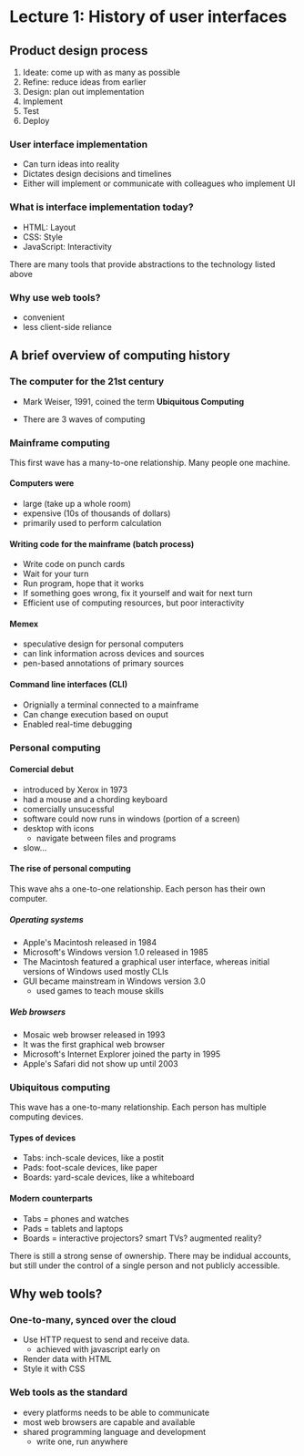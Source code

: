 # Lecture 1: History of user interfaces

## Product design process

1) Ideate: come up with as many as possible
2) Refine: reduce ideas from earlier
3) Design: plan out implementation
4) Implement
5) Test
6) Deploy

### User interface implementation

- Can turn ideas into reality
- Dictates design decisions and timelines
- Either will implement or communicate with colleagues who implement UI

### What is interface implementation today?

- HTML: Layout
- CSS: Style
- JavaScript: Interactivity

There are many tools that provide abstractions to the technology listed above

### Why use web tools?

- convenient
- less client-side reliance

## A brief overview of computing history

### The computer for the 21st century

- Mark Weiser, 1991, coined the term **Ubiquitous Computing**

- There are 3 waves of computing

### Mainframe computing

This first wave has a many-to-one relationship. Many people one machine.

#### Computers were

- large (take up a whole room)
- expensive (10s of thousands of dollars)
- primarily used to perform calculation

#### Writing code for the mainframe (batch process)

- Write code on punch cards
- Wait for your turn
- Run program, hope that it works
- If something goes wrong, fix it yourself and wait for next turn
- Efficient use of computing resources, but poor interactivity

#### Memex

- speculative design for personal computers
- can link information across devices and sources
- pen-based annotations of primary sources

#### Command line interfaces (CLI)

- Orignially a terminal connected to a mainframe
- Can change execution based on ouput
- Enabled real-time debugging

### Personal computing

#### Comercial debut

- introduced by Xerox in 1973
- had a mouse and a chording keyboard
- comercially unsucessful
- software could now runs in windows (portion of a screen)
- desktop with icons
	- navigate between files and programs
- slow...

#### The rise of personal computing

This wave ahs a one-to-one relationship. Each person has their own computer.

##### Operating systems

- Apple's Macintosh released in 1984
- Microsoft's Windows version 1.0 released in 1985
- The Macintosh featured a graphical user interface, whereas initial versions of Windows used mostly CLls
- GUI became mainstream in Windows version 3.0
	- used games to teach mouse skills

##### Web browsers

- Mosaic web browser released in 1993
- It was the first graphical web browser
- Microsoft's Internet Explorer joined the party in 1995
- Apple's Safari did not show up until 2003

### Ubiquitous computing

This wave has a one-to-many relationship. Each person has multiple computing devices.

#### Types of devices

- Tabs: inch-scale devices, like a postit
- Pads: foot-scale devices, like paper
- Boards: yard-scale devices, like a whiteboard

#### Modern counterparts

- Tabs = phones and watches
- Pads = tablets and laptops
- Boards = interactive projectors? smart TVs? augmented reality?

There is still a strong sense of ownership. There may be indidual accounts, but still under the control of a single person and not publicly accessible.

## Why web tools?

### One-to-many, synced over the cloud

- Use HTTP request to send and receive data. 
	- achieved with javascript early on
- Render data with HTML
- Style it with CSS

### Web tools as the standard

- every platforms needs to be able to communicate
- most web browsers are capable and available
- shared programming language and development
	- write one, run anywhere

